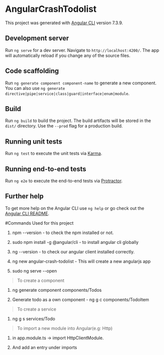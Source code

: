 # AngularCrashTodolist

This project was generated with [Angular CLI](https://github.com/angular/angular-cli) version 7.3.9.

## Development server

Run `ng serve` for a dev server. Navigate to `http://localhost:4200/`. The app will automatically reload if you change any of the source files.

## Code scaffolding

Run `ng generate component component-name` to generate a new component. You can also use `ng generate directive|pipe|service|class|guard|interface|enum|module`.

## Build

Run `ng build` to build the project. The build artifacts will be stored in the `dist/` directory. Use the `--prod` flag for a production build.

## Running unit tests

Run `ng test` to execute the unit tests via [Karma](https://karma-runner.github.io).

## Running end-to-end tests

Run `ng e2e` to execute the end-to-end tests via [Protractor](http://www.protractortest.org/).

## Further help

To get more help on the Angular CLI use `ng help` or go check out the [Angular CLI README](https://github.com/angular/angular-cli/blob/master/README.md).


#Commands Used for this project

1. npm --version - to check the npm installed or not.

1. sudo npm install -g @angular/cli - to install angular cli globally

1. ng --version - to check our angular client installed correctly.

1. ng new angular-crash-todolist - This will create a new angularjs app

1. sudo ng serve --open 

> To create a component

1. ng generate component components/Todos

1. Generate todo as a own component - ng g c components/TodoItem

>To create a service

1. ng g s services/Todo

> To import a new module into Angular(e.g: Http)

1. in app.module.ts -> import HttpClientModule.

1. And add an entry under imports